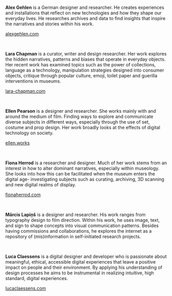 __Alex Gehlen__ is a German designer and researcher. He creates experiences and installations that reflect on new technologies and how they shape our everyday lives. He researches archives and data to find insights that inspire the narratives and stories within his work. 

[alexgehlen.com](https://www.alexgehlen.com)

<br>

__Lara Chapman__ is a curator, writer and design researcher. Her work explores the hidden narratives, patterns and biases that operate in everyday objects. Her recent work has examined topics such as the power of collections, language as a technology, manipulation strategies designed into consumer objects, critique through popular culture, emoji, toilet paper and guerilla interventions in museums.

[lara-chapman.com](https://www.lara-chapman.com)

<br>

__Ellen Pearson__ is a designer and researcher. She works mainly with and around the medium of film. Finding ways to explore and communicate diverse subjects in different ways, especially through the use of set, costume and prop design.  Her work broadly looks at the effects of digital technology on society.

[ellen.works](https://www.ellen.works)

<br>

__Fiona Herrod__ is a researcher and designer. Much of her work stems from an interest in how to alter dominant narratives, especially within museology. She looks into how this can be facilitated when the museum enters the digital age- investigating subjects such as curating, archiving, 3D scanning and new digital realms of display.  

[fionaherrod.com](http://www.fionaherrod.com)

<br>

__Mārcis Lapiņš__ is a designer and researcher. His work ranges from typography design to film direction. Within his work, he uses image, text, and sign to shape concepts into visual communication patterns. Besides having commissions and collaborations, he explores the internet as a repository of (mis)information in self-initiated research projects.

<br>

__Luca Claessens__ is a digital designer and developer who is passionate about meaningful, ethical, accessible digital experiences that leave a positive impact on people and their environment. By applying his understanding of design processes he aims to be instrumental in realizing intuitive, high standard, digital experiences.

[lucaclaessens.com](https://lucaclaessens.com/)
